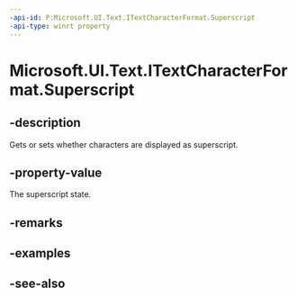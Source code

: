 ```yaml
---
-api-id: P:Microsoft.UI.Text.ITextCharacterFormat.Superscript
-api-type: winrt property
---
```


<!-- Property syntax
public Windows.UI.Text.FormatEffect Superscript { get;  set; }
-->

# Microsoft.UI.Text.ITextCharacterFormat.Superscript

## -description
Gets or sets whether characters are displayed as superscript.

## -property-value
The superscript state.

## -remarks

## -examples

## -see-also
